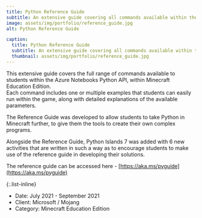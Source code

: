 ```yaml
---
title: Python Reference Guide
subtitle: An extensive guide covering all commands available within the Azure Notebooks Python API.
image: assets/img/portfolio/reference_guide.jpg
alt: Python Reference Guide

caption:
  title: Python Reference Guide
  subtitle: An extensive guide covering all commands available within the Azure Notebooks Python API.
  thumbnail: assets/img/portfolio/reference_guide.jpg
---
```

This extensive guide covers the full range of commands available to students within the Azure Notebooks Python API, within Minecraft Education Edition.   
Each command includes one or multiple examples that students can easily run within the game, along with detailed explanations of the available parameters.   

The Reference Guide was developed to allow students to take Python in Minecraft further, to give them the tools to create their own complex programs.   

Alongside the Reference Guide, Python Islands 7 was added with 6 new activities that are written in such a way as to encourage students to make use of the reference guide in developing their solutions.   

The reference guide can be accessed here - [https://aka.ms/pyguide](https://aka.ms/pyguide)

{:.list-inline}
- Date: July 2021 - September 2021
- Client: Microsoft / Mojang
- Category: Minecraft Education Edition
